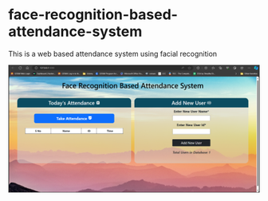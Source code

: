 # face-recognition-based-attendance-system  

This is a web based attendance system using facial recognition

![Face Recognition Based Attendance System](ss1.png)




